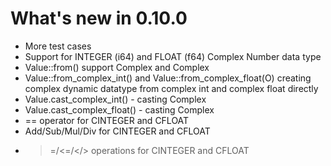 # What's new in 0.10.0

* More test cases
* Support for INTEGER (i64) and FLOAT (f64) Complex Number data type
* Value::from() support Complex<i64> and Complex<f64>
* Value::from_complex_int() and Value::from_complex_float(O) creating complex dynamic datatype from complex int and complex float directly
* Value.cast_complex_int() - casting Complex<i64>
* Value.cast_complex_float() - casting Complex<f64>
* == operator for CINTEGER and CFLOAT
* Add/Sub/Mul/Div for CINTEGER and CFLOAT
* >=/<=/</> operations for CINTEGER and CFLOAT
